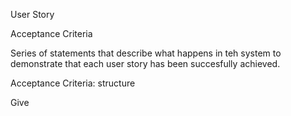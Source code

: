 
User Story

Acceptance Criteria

Series of statements that describe what happens in teh system to demonstrate that each user story has been succesfully achieved.

Acceptance Criteria: structure

Give